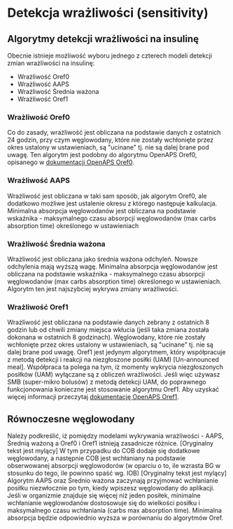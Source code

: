 # Detekcja wrażliwości (sensitivity)

## Algorytmy detekcji wrażliwości na insulinę

Obecnie istnieje możliwość wyboru jednego z czterech modeli detekcji zmian wrażliwości na insulinę:

* Wrażliwość Oref0
* Wrażliwość AAPS
* Wrażliwość Średnia ważona
* Wrażliwość Oref1

### Wrażliwość Oref0

Co do zasady, wrażliwość jest obliczana na podstawie danych z ostatnich 24 godzin, przy czym węglowodany, które nie zostały wchłonięte przez okres ustalony w ustawieniach, są "ucinane" tj. nie są dalej brane pod uwagę. Ten algorytm jest podobny do algorytmu OpenAPS Oref0, opisanego w [dokumentacji OpenAPS Oref0](https://openaps.readthedocs.io/en/2017-05-21/docs/walkthrough/phase-4/advanced-features.html).

### Wrażliwość AAPS

Wrażliwość jest obliczana w taki sam sposób, jak algorytm Oref0, ale dodatkowo możliwe jest ustalenie okresu z którego następuje kalkulacja. Minimalna absorpcja węglowodanów jest obliczana na podstawie wskaźnika - maksymalnego czasu absorpcji węglowodanów (max carbs absorption time) określonego w ustawieniach

### Wrażliwość Średnia ważona

Wrażliwość jest obliczana jako średnia ważona odchyleń. Nowsze odchylenia mają wyższą wagę. Minimalna absorpcja węglowodanów jest obliczana na podstawie wskaźnika - maksymalnego czasu absorpcji węglowodanów (max carbs absorption time) określonego w ustawieniach. Algorytm ten jest najszybciej wykrywa zmiany wrażliwości.

### Wrażliwość Oref1

Wrażliwość jest obliczana na podstawie danych zebrany z ostatnich 8 godzin lub od chwili zmiany miejsca wkłucia (jeśli taka zmiana została dokonana w ostatnich 8 godzinach). Węglowodany, które nie zostały wchłonięte przez okres ustalony w ustawieniach, są "ucinane" tj. nie są dalej brane pod uwagę. Oref1 jest jedynym algorytmem, który współpracuje z metodą detekcji i reakcji na niezgłoszone posiłki (UAM) [Un-announced meal]. Współpraca ta polega na tym, iż momenty wykrycia niezgłoszonych posiłków (UAM) wyłączane są z obliczeń wrażliwości. Jeśli więc używasz SMB (super-mikro bolusów) z metodą detekcji UAM, do poprawnego funkcjonowania konieczne jest stosowanie algorytmu Oref1. Aby uzyskać więcej informacji przeczytaj [dokumentację OpenAPS Oref1](https://openaps.readthedocs.io/en/latest/docs/Customize-Iterate/autosens.html).

## Równoczesne węglowodany

Należy podkreślić, iż pomiędzy modelami wykrywania wrażliwości - AAPS, Średnią ważoną a Oref0 i Oref1 istnieją zasadnicze różnice. [Oryginalny tekst jest mylący] W tym przypadku do COB dodaje się dodatkowe węglowodany, a następnie COB jest wchłaniany na podstawie obserwowanej absorpcji węglowodorów (w oparciu o to, ile wzrasta BG w stosunku do tego, ile powinno spaść wg. IOB) [Oryginalny tekst jest mylący] Algorytm AAPS oraz Średnio ważona zaczynają przyjmować wchłanianie posiłku niezwłocznie po tym, kiedy wpiszesz węglowodany do aplikacji. Jeśli w organizmie znajduje się więcej niż jeden posiłek, minimalne wchłanianie węglowodanów dostosowuje się do wielkości posiłku i maksymalnego czasu wchłaniania (carbs max absorption time). Minimalna absorpcja będzie odpowiednio wyższa w porównaniu do algorytmów Oref.